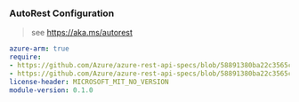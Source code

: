 ### AutoRest Configuration

> see https://aka.ms/autorest

``` yaml
azure-arm: true
require:
- https://github.com/Azure/azure-rest-api-specs/blob/58891380ba22c3565ca884dee3831445f638b545/specification/solutions/resource-manager/readme.md
- https://github.com/Azure/azure-rest-api-specs/blob/58891380ba22c3565ca884dee3831445f638b545/specification/solutions/resource-manager/readme.go.md
license-header: MICROSOFT_MIT_NO_VERSION
module-version: 0.1.0

```